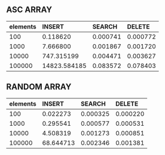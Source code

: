 ## ASC ARRAY
| elements | INSERT       | SEARCH   | DELETE   |
| :----    | :----        | :----    | :----    |
| 100      | 0.118620     | 0.000741 | 0.000772 |
| 1000     | 7.666800     | 0.001867 | 0.001720 |
| 10000    | 747.315199   | 0.004471 | 0.003627 |
| 100000   | 14823.584185 | 0.083572 | 0.078403 |



## RANDOM ARRAY
| elements | INSERT    | SEARCH   | DELETE   |
| :----    | :----     | :----    | :----    |
| 100      | 0.022273  | 0.000325 | 0.000220 |
| 1000     | 0.295541  | 0.000577 | 0.000531 |
| 10000    | 4.508319  | 0.001273 | 0.000851 |
| 100000   | 68.644713 | 0.002346 | 0.001381 |
